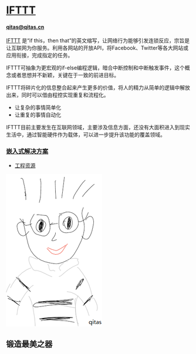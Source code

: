 # [IFTTT](https://github.com/qitas/IFTTT) 
#### qitas@qitas.cn

[IFTTT](https://ifttt.com/) 是“if this，then that”的英文缩写，让网络行为能够引发连锁反应，宗旨是让互联网为你服务。利用各网站的开放API，将Facebook、Twitter等各大网站或应用衔接，完成指定的任务。

IFTTT可抽象为更宏观的if-else编程逻辑，暗合中断控制和中断触发事件，这个概念或者思想并不新颖，关键在于一致的前进目标。

IFTTT将碎片化的信息整合起来产生更多的价值，将人的精力从简单的逻辑中解放出来，同时可以借由程控实现重复和流程化。

* 让复杂的事情简单化
* 让重复的事情自动化

IFTTT目前主要发生在互联网领域，主要涉及信息方面，还没有大面积进入到现实生活中，通过智能硬件作为载体，可以进一步提升该功能的覆盖领域。

### [嵌入式解决方案](https://github.com/sochub) 

* [工程资源](project/) 

[![sites](qitas/qitas.png)](http://www.qitas.cn)
## 锻造最美之器
